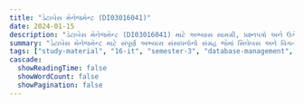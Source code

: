 ```yaml
---
title: "ડેટાબેસ મેનેજમેન્ટ (DI03016041)"
date: 2024-01-15
description: "ડેટાબેસ મેનેજમેન્ટ (DI03016041) માટે અભ્યાસ સામગ્રી, પ્રશ્નપત્રો અને ઉકેલો - ઇન્ફર્મેશન ટેકનોલોજી, સેમેસ્ટર 3"
summary: "ડેટાબેસ મેનેજમેન્ટ માટે સંપૂર્ણ અભ્યાસ સંસાધનોનો સંગ્રહ જેમાં સિલેબસ અને વિગતવાર કોર્સ સામગ્રીનો સમાવેશ થાય છે"
tags: ["study-material", "16-it", "semester-3", "database-management", "DI03016041"]
cascade:
  showReadingTime: false
  showWordCount: false
  showPagination: false
---
```

